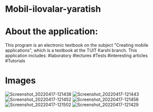 # Mobil-ilovalar-yaratish
# About the application:
This program is an electronic textbook on the subject "Creating mobile applications", which is a textbook at the TUIT Karshi branch.
This application includes:
#laboratory
#lectures
#Tests
#interesting articles
#Tutorials

# Images
![Screenshot_20220417-121438](https://user-images.githubusercontent.com/99003321/163704763-9b1fb76a-f005-47a2-8175-8b1dc3a23553.jpg)
![Screenshot_20220417-121443](https://user-images.githubusercontent.com/99003321/163704766-12339b61-faff-4daf-9570-a1adb9fa9544.jpg)
![Screenshot_20220417-121452](https://user-images.githubusercontent.com/99003321/163704767-35eb2659-7642-4db1-b1da-6ebc50f855e2.jpg)
![Screenshot_20220417-121458](https://user-images.githubusercontent.com/99003321/163704770-f28c9c7b-7619-41cf-ba8a-746a01ad9825.jpg)
![Screenshot_20220417-121502](https://user-images.githubusercontent.com/99003321/163704773-bdcf0fa9-7408-4b0d-ba4e-51903185441c.jpg)
![Screenshot_20220417-121429](https://user-images.githubusercontent.com/99003321/163704775-5ebed279-de83-4bab-bd12-76e91391ea49.jpg)
